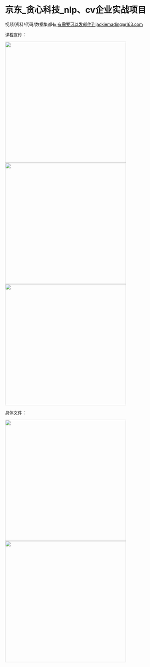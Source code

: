 # 京东\_贪心科技\_nlp、cv企业实战项目
视频/资料/代码/数据集都有,有需要可以发邮件到jackiemading@163.com

课程宣传：


<img src="https://github.com/dingtom/jingdong_tanxin_NLP_CV/blob/main/%E8%AF%BE%E7%A8%8B%E7%9B%AE%E5%BD%95/2.png" width=400>

<img src="https://github.com/dingtom/jingdong_tanxin_NLP_CV/blob/main/%E8%AF%BE%E7%A8%8B%E7%9B%AE%E5%BD%95/3.png" width=400>

<img src="https://github.com/dingtom/jingdong_tanxin_NLP_CV/blob/main/%E8%AF%BE%E7%A8%8B%E7%9B%AE%E5%BD%95/4.png" width=400>

具体文件：


<img src="https://github.com/dingtom/jingdong_tanxin_NLP_CV/blob/main/%E8%AF%BE%E7%A8%8B%E7%9B%AE%E5%BD%95/nlp.PNG" width=400>

<img src="https://github.com/dingtom/jingdong_tanxin_NLP_CV/blob/main/%E8%AF%BE%E7%A8%8B%E7%9B%AE%E5%BD%95/cv.PNG" width=400>
